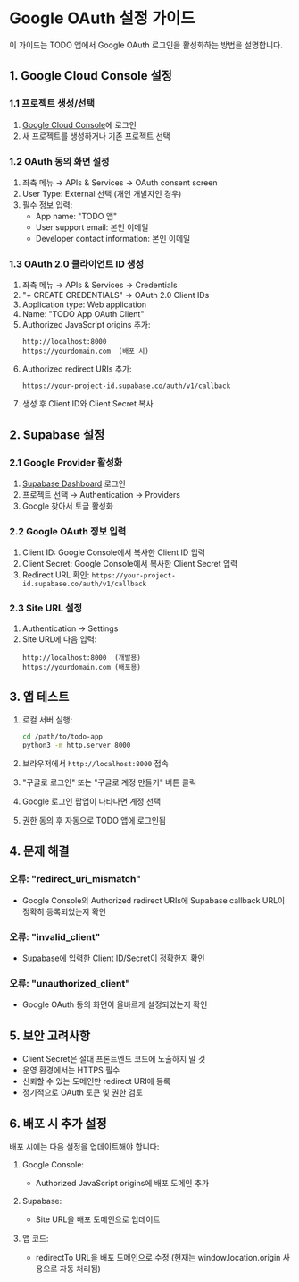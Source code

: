 # Google OAuth 설정 가이드

이 가이드는 TODO 앱에서 Google OAuth 로그인을 활성화하는 방법을 설명합니다.

## 1. Google Cloud Console 설정

### 1.1 프로젝트 생성/선택
1. [Google Cloud Console](https://console.cloud.google.com/)에 로그인
2. 새 프로젝트를 생성하거나 기존 프로젝트 선택

### 1.2 OAuth 동의 화면 설정
1. 좌측 메뉴 → APIs & Services → OAuth consent screen
2. User Type: External 선택 (개인 개발자인 경우)
3. 필수 정보 입력:
   - App name: "TODO 앱"
   - User support email: 본인 이메일
   - Developer contact information: 본인 이메일

### 1.3 OAuth 2.0 클라이언트 ID 생성
1. 좌측 메뉴 → APIs & Services → Credentials
2. "+ CREATE CREDENTIALS" → OAuth 2.0 Client IDs
3. Application type: Web application
4. Name: "TODO App OAuth Client"
5. Authorized JavaScript origins 추가:
   ```
   http://localhost:8000
   https://yourdomain.com  (배포 시)
   ```
6. Authorized redirect URIs 추가:
   ```
   https://your-project-id.supabase.co/auth/v1/callback
   ```
7. 생성 후 Client ID와 Client Secret 복사

## 2. Supabase 설정

### 2.1 Google Provider 활성화
1. [Supabase Dashboard](https://app.supabase.com/) 로그인
2. 프로젝트 선택 → Authentication → Providers
3. Google 찾아서 토글 활성화

### 2.2 Google OAuth 정보 입력
1. Client ID: Google Console에서 복사한 Client ID 입력
2. Client Secret: Google Console에서 복사한 Client Secret 입력
3. Redirect URL 확인: `https://your-project-id.supabase.co/auth/v1/callback`

### 2.3 Site URL 설정
1. Authentication → Settings
2. Site URL에 다음 입력:
   ```
   http://localhost:8000  (개발용)
   https://yourdomain.com (배포용)
   ```

## 3. 앱 테스트

1. 로컬 서버 실행:
   ```bash
   cd /path/to/todo-app
   python3 -m http.server 8000
   ```

2. 브라우저에서 `http://localhost:8000` 접속

3. "구글로 로그인" 또는 "구글로 계정 만들기" 버튼 클릭

4. Google 로그인 팝업이 나타나면 계정 선택

5. 권한 동의 후 자동으로 TODO 앱에 로그인됨

## 4. 문제 해결

### 오류: "redirect_uri_mismatch"
- Google Console의 Authorized redirect URIs에 Supabase callback URL이 정확히 등록되었는지 확인

### 오류: "invalid_client"
- Supabase에 입력한 Client ID/Secret이 정확한지 확인

### 오류: "unauthorized_client"
- Google OAuth 동의 화면이 올바르게 설정되었는지 확인

## 5. 보안 고려사항

- Client Secret은 절대 프론트엔드 코드에 노출하지 말 것
- 운영 환경에서는 HTTPS 필수
- 신뢰할 수 있는 도메인만 redirect URI에 등록
- 정기적으로 OAuth 토큰 및 권한 검토

## 6. 배포 시 추가 설정

배포 시에는 다음 설정을 업데이트해야 합니다:

1. Google Console:
   - Authorized JavaScript origins에 배포 도메인 추가
   
2. Supabase:
   - Site URL을 배포 도메인으로 업데이트
   
3. 앱 코드:
   - redirectTo URL을 배포 도메인으로 수정 (현재는 window.location.origin 사용으로 자동 처리됨)
